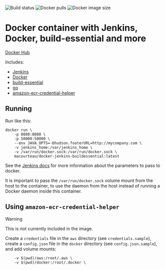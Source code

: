 ![Build status](https://img.shields.io/github/actions/workflow/status/macourteau/docker-jenkins-buildessential/.github%2Fworkflows%2Fmain.yml)
![Docker pulls](https://img.shields.io/docker/pulls/macourteau/docker-jenkins-buildessential.svg)
![Docker image size](https://img.shields.io/docker/image-size/macourteau/docker-jenkins-buildessential.svg)

# Docker container with Jenkins, Docker, build-essential and more

[Docker Hub](https://hub.docker.com/r/macourteau/docker-jenkins-buildessential)

Includes:

*   [Jenkins](https://jenkins.io)
*   [Docker](https://www.docker.com)
*   [build-essential](https://packages.debian.org/build-essential)
*   [go](https://golang.org/)
*   [amazon-ecr-credential-helper](https://github.com/awslabs/amazon-ecr-credential-helper)

## Running
Run like this:

```
docker run \
    -p 8080:8080 \
    -p 50000:50000 \
    --env JAVA_OPTS=-Dhudson.footerURL=http://mycompany.com \
    -v jenkins_home:/var/jenkins_home \
    -v /var/run/docker.sock:/var/run/docker.sock \
    macourteau/docker-jenkins-buildessential:latest
```

See the
[Jenkins docs](https://github.com/jenkinsci/docker/blob/master/README.md)
for more information about the parameters to pass to docker.

It is important to pass the `/var/run/docker.sock` volume mount from the host
to the container, to use the daemon from the host instead of running a Docker
daemon inside this container.

## Using `amazon-ecr-credential-helper`

> [!WARNING]
> This is not currently included in the image.

Create a `credentials` file in the `aws` directory (see `credentials.sample`),
create a `config.json` file in the `docker` directory (see
`config.json.sample`), and add volume mounts:

```
    -v $(pwd)/aws:/root/.aws \
    -v $(pwd)/docker:/root/.docker \
```
